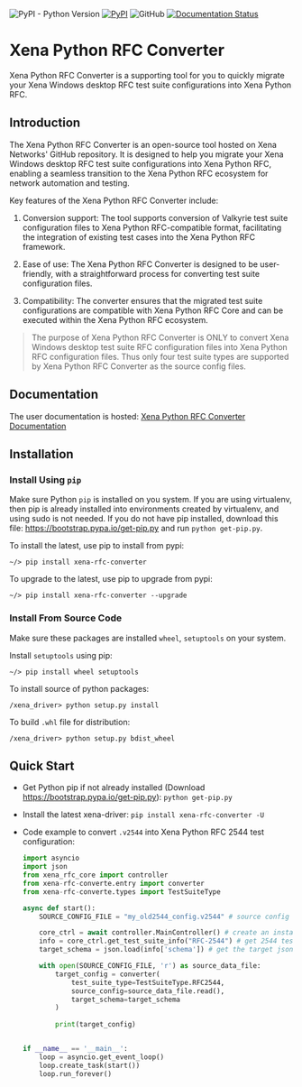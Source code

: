 ![PyPI - Python Version](https://img.shields.io/pypi/pyversions/xena-rfc-converter) [![PyPI](https://img.shields.io/pypi/v/xena-rfc-converter)](https://pypi.python.org/pypi/xena-rfc-converter) ![GitHub](https://img.shields.io/github/license/xenanetworks/xena-python-rfc-converter) [![Documentation Status](https://readthedocs.com/projects/xena-python-rfc-converter/badge/?version=latest)](https://docs.xenanetworks.com/projects/xena-python-rfc-converter/en/latest/?badge=latest)
# Xena Python RFC Converter
Xena Python RFC Converter is a supporting tool for you to quickly migrate your Xena Windows desktop RFC test suite configurations into Xena Python RFC.

## Introduction
The Xena Python RFC Converter is an open-source tool hosted on Xena Networks' GitHub repository. It is designed to help you migrate your Xena Windows desktop RFC test suite configurations into Xena Python RFC, enabling a seamless transition to the Xena Python RFC ecosystem for network automation and testing.

Key features of the Xena Python RFC Converter include:

1. Conversion support: The tool supports conversion of Valkyrie test suite configuration files to Xena Python RFC-compatible format, facilitating the integration of existing test cases into the Xena Python RFC framework.

2. Ease of use: The Xena Python RFC Converter is designed to be user-friendly, with a straightforward process for converting test suite configuration files.

3. Compatibility: The converter ensures that the migrated test suite configurations are compatible with Xena Python RFC Core and can be executed within the Xena Python RFC ecosystem.

> The purpose of Xena Python RFC Converter is ONLY to convert Xena Windows desktop test suite RFC configuration files into Xena Python RFC configuration files. Thus only four test suite types are supported by Xena Python RFC Converter as the source config files. 

## Documentation
The user documentation is hosted:
[Xena Python RFC Converter Documentation](https://docs.xenanetworks.com/projects/xena-python-rfc-converter)


## Installation

### Install Using `pip`
Make sure Python `pip` is installed on you system. If you are using virtualenv, then pip is already installed into environments created by virtualenv, and using sudo is not needed. If you do not have pip installed, download this file: https://bootstrap.pypa.io/get-pip.py and run `python get-pip.py`.

To install the latest, use pip to install from pypi:
``` shell
~/> pip install xena-rfc-converter
```

To upgrade to the latest, use pip to upgrade from pypi:
``` shell
~/> pip install xena-rfc-converter --upgrade
```

### Install From Source Code
Make sure these packages are installed ``wheel``, ``setuptools`` on your system.

Install ``setuptools`` using pip:
``` shell
~/> pip install wheel setuptools
```

To install source of python packages:
``` shell
/xena_driver> python setup.py install
```

To build ``.whl`` file for distribution:
``` shell
/xena_driver> python setup.py bdist_wheel
```

## Quick Start

* Get Python pip if not already installed (Download https://bootstrap.pypa.io/get-pip.py):
    `python get-pip.py`

* Install the latest xena-driver:
    `pip install xena-rfc-converter -U`

* Code example to convert `.v2544` into Xena Python RFC 2544 test configuration:
    ```python
    import asyncio
    import json
    from xena_rfc_core import controller
    from xena-rfc-converte.entry import converter
    from xena-rfc-converte.types import TestSuiteType

    async def start():
        SOURCE_CONFIG_FILE = "my_old2544_config.v2544" # source config file to be converted

        core_ctrl = await controller.MainController() # create an instance of xena rfc core controller
        info = core_ctrl.get_test_suite_info("RFC-2544") # get 2544 test suite information from the core's registration
        target_schema = json.load(info['schema']) # get the target json schema

        with open(SOURCE_CONFIG_FILE, 'r') as source_data_file:
            target_config = converter(
                test_suite_type=TestSuiteType.RFC2544, 
                source_config=source_data_file.read(), 
                target_schema=target_schema
            )
            
            print(target_config)


    if __name__ == '__main__':
        loop = asyncio.get_event_loop()
        loop.create_task(start())
        loop.run_forever()
    ```

